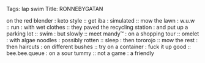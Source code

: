 Tags: lap swim
Title: RONNEBYGATAN
  
on the red blender : keto style :: get iba : simulated :: mow the lawn : w.u.w :: run : with wet clothes :: they paved the recycling station : and put up a parking lot :: swim : but slowly :: meet mandy™ : on a shopping tour :: omelet : with algae noodles : possibly rotten :: sleep : then tororojo :: mow the rest : then haircuts : on different bushes :: try on a container : fuck it up good :: bee.bee.queue : on a sour tummy :: not a game : a friendly